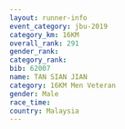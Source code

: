 ```yaml
---
layout: runner-info 
event_category: jbu-2019 
category_km: 16KM  
overall_rank: 291
gender_rank: 
category_rank: 
bib: 62007
name: TAN SIAN JIAN
category: 16KM Men Veteran
gender: Male
race_time: 
country: Malaysia
---
```

